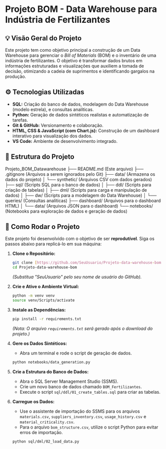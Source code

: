 # Projeto BOM - Data Warehouse para Indústria de Fertilizantes

## 💡 Visão Geral do Projeto

Este projeto tem como objetivo principal a construção de um Data Warehouse para gerenciar o *Bill of Materials* (BOM) e o inventário de uma indústria de fertilizantes. O objetivo é transformar dados brutos em informações estruturadas e visualizações que auxiliem a tomada de decisão, otimizando a cadeia de suprimentos e identificando gargalos na produção.

## ⚙️ Tecnologias Utilizadas

* **SQL:** Criação do banco de dados, modelagem do Data Warehouse (modelo estrela), e consultas analíticas.
* **Python:** Geração de dados sintéticos realistas e automatização de tarefas.
* **Git & GitHub:** Versionamento e colaboração.
* **HTML, CSS & JavaScript (com Chart.js):** Construção de um dashboard interativo para visualização dos dados.
* **VS Code:** Ambiente de desenvolvimento integrado.

## 📂 Estrutura do Projeto

Projeto_BOM_Datawarehouse
├── README.md               (Este arquivo)
├── .gitignore              (Arquivos a serem ignorados pelo Git)
├── data/                   (Armazena os dados do projeto)
│   └── synthetic/          (Arquivos CSV com dados gerados)
├── sql/                    (Scripts SQL para o banco de dados)
│   ├── ddl/                (Scripts para criação de tabelas)
│   ├── dml/                (Scripts para carga e manipulação de dados)
│   ├── dw/                 (Scripts para a modelagem do Data Warehouse)
│   └── queries/            (Consultas analíticas)
├── dashboard/              (Arquivos para o dashboard HTML)
│   └── data/               (Arquivos JSON para o dashboard)
└── notebooks/              (Notebooks para exploração de dados e geração de dados)


## 📝 Como Rodar o Projeto

Este projeto foi desenvolvido com o objetivo de ser **reprodutível**. Siga os passos abaixo para replicá-lo em sua máquina:

1.  **Clone o Repositório:**
    ```bash
    git clone [https://github.com/SeuUsuario/Projeto-data-warehouse-bom.git](https://github.com/SeuUsuario/Projeto-data-warehouse-bom.git)
    cd Projeto-data-warehouse-bom
    ```
    *(Substitua "SeuUsuario" pelo seu nome de usuário do GitHub).*

2.  **Crie e Ative o Ambiente Virtual:**
    ```bash
    python -m venv venv
    source venv/Scripts/activate
    ```

3.  **Instale as Dependências:**
    ```bash
    pip install -r requirements.txt
    ```
    *(Nota: O arquivo `requirements.txt` será gerado após o download do projeto.)*

4.  **Gere os Dados Sintéticos:**
    * Abra um terminal e rode o script de geração de dados.
    ```bash
    python notebooks/data_generation.py
    ```

5.  **Crie a Estrutura do Banco de Dados:**
    * Abra o SQL Server Management Studio (SSMS).
    * Crie um novo banco de dados chamado `BOM_Fertilizantes`.
    * Execute o script `sql/ddl/01_create_tables.sql` para criar as tabelas.

6.  **Carregue os Dados:**
    * Use o assistente de importação do SSMS para os arquivos `materials.csv`, `suppliers_inventory.csv`, `usage_history.csv` e `material_criticality.csv`.
    * Para o arquivo `bom_structure.csv`, utilize o script Python para evitar erros de importação.
    ```bash
    python sql/dml/02_load_data.py
    ```
